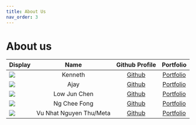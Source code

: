 ```yaml
---
title: About Us
nav_order: 3
---
```


# About us

Display | Name | Github Profile | Portfolio
--------|:----:|:--------------:|:---------:
![](https://via.placeholder.com/100.png?text=Photo) | Kenneth | [Github](https://github.com/) | [Portfolio](docs/team/johndoe.md)
![](https://via.placeholder.com/100.png?text=Photo) | Ajay         | [Github](https://github.com/)        | [Portfolio](docs/team/johndoe.md)
![](https://via.placeholder.com/100.png?text=Photo) | Low Jun Chen | [Github](https://lowjunchen.github.io/ip/) | [Portfolio]()
![](https://via.placeholder.com/100.png?text=Photo) | Ng Chee Fong | [Github](https://github.com/NCF3535) | [Portfolio](docs/team/johndoe.md)
![](https://via.placeholder.com/100.png?text=Photo) | Vu Nhat Nguyen Thu/Meta | [Github](https://github.com/Metanyu) | [Portfolio](https://www.youtube.com/watch?v=dQw4w9WgXcQ&ab_channel=RickAstley)
